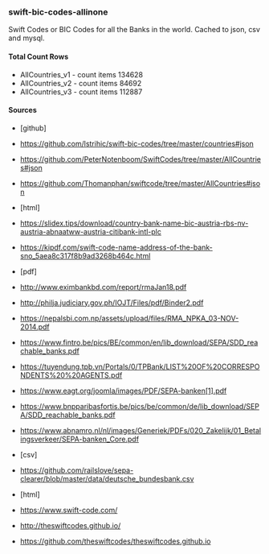 ### swift-bic-codes-allinone
Swift Codes or BIC Codes for all the Banks in the world. Cached to json, csv and mysql.

#### Total Count Rows

* AllCountries_v1 - count items 134628
* AllCountries_v2 - count items 84692
* AllCountries_v3 - count items 112887

#### Sources

* [github]
* https://github.com/lstrihic/swift-bic-codes/tree/master/countries#json
* https://github.com/PeterNotenboom/SwiftCodes/tree/master/AllCountries#json
* https://github.com/Thomanphan/swiftcode/tree/master/AllCountries#json



* [html]
* https://slidex.tips/download/country-bank-name-bic-austria-rbs-nv-austria-abnaatww-austria-citibank-intl-plc
* https://kipdf.com/swift-code-name-address-of-the-bank-sno_5aea8c317f8b9ad3268b464c.html

* [pdf]
* http://www.eximbankbd.com/report/rmaJan18.pdf
* http://philja.judiciary.gov.ph/IOJT/Files/pdf/Binder2.pdf
* https://nepalsbi.com.np/assets/upload/files/RMA_NPKA_03-NOV-2014.pdf
* https://www.fintro.be/pics/BE/common/en/lib_download/SEPA/SDD_reachable_banks.pdf
* https://tuyendung.tpb.vn/Portals/0/TPBank/LIST%20OF%20CORRESPONDENTS%20%20AGENTS.pdf
* https://www.eagt.org/joomla/images/PDF/SEPA-banken[1].pdf
* https://www.bnpparibasfortis.be/pics/be/common/de/lib_download/SEPA/SDD_reachable_banks.pdf
* https://www.abnamro.nl/nl/images/Generiek/PDFs/020_Zakelijk/01_Betalingsverkeer/SEPA-banken_Core.pdf

* [csv]
* https://github.com/railslove/sepa-clearer/blob/master/data/deutsche_bundesbank.csv

* [html]
* https://www.swift-code.com/
* http://theswiftcodes.github.io/
* https://github.com/theswiftcodes/theswiftcodes.github.io
